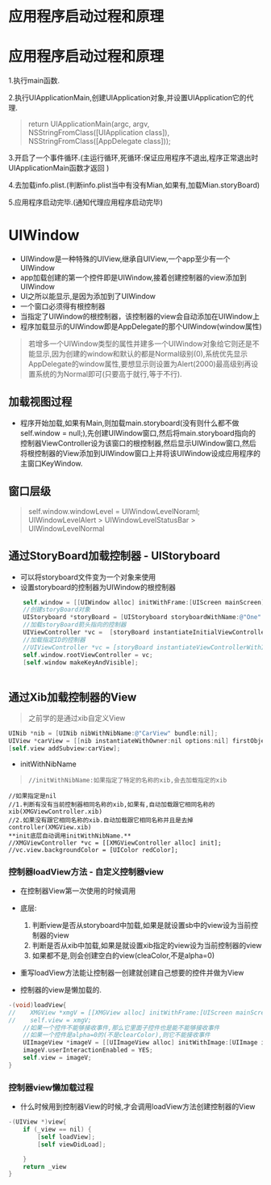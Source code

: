 # 应用程序启动过程和原理

# 应用程序启动过程和原理
1.执行main函数.

2.执行UIApplicationMain,创建UIApplication对象,并设置UIApplication它的代理.
> return UIApplicationMain(argc, argv, NSStringFromClass([UIApplication class]), NSStringFromClass([AppDelegate class]));

3.开启了一个事件循环.(主运行循环,死循环:保证应用程序不退出,程序正常退出时UIApplicationMain函数才返回)

4.去加载info.plist.(判断info.plist当中有没有Mian,如果有,加载Mian.storyBoard)

5.应用程序启动完毕.(通知代理应用程序启动完毕)

# UIWindow
* UIWindow是一种特殊的UIView,继承自UIView,一个app至少有一个UIWindow
* app加载创建的第一个控件即是UIWindow,接着创建控制器的view添加到UIWindow
* UI之所以能显示,是因为添加到了UIWindow
* 一个窗口必须得有根控制器
* 当指定了UIWindow的根控制器，该控制器的view会自动添加在UIWindow上
* 程序加载显示的UIWindow即是AppDelegate的那个UIWindow(window属性)
> 若增多一个UIWindow类型的属性并建多一个UIWindow对象给它则还是不能显示,因为创建的window和默认的都是Normal级别(0),系统优先显示AppDelegate的window属性,要想显示则设置为Alert(2000)最高级别再设置系统的为Normal即可(只要高于就行,等于不行).

## 加载视图过程
* 程序开始加载,如果有Main,则加载main.storyboard(没有则什么都不做self.window = null;),先创建UIWindow窗口,然后将main.storyboard指向的控制器ViewController设为该窗口的根控制器,然后显示UIWindow窗口,然后将根控制器的View添加到UIWindow窗口上并将该UIWindow设成应用程序的主窗口KeyWindow.

## 窗口层级
> self.window.windowLevel = UIWindowLevelNoraml;
UIWindowLevelAlert > UIWindowLevelStatusBar > UIWindowLevelNormal

## 通过StoryBoard加载控制器 - UIStoryboard
* 可以将storyboard文件变为一个对象来使用
* 设置storyboard的控制器为UIWindow的根控制器

```objectivec
    self.window = [[UIWindow alloc] initWithFrame:[UIScreen mainScreen].bounds];
    //创建storyBoard对象
    UIStoryboard *storyBoard = [UIStoryboard storyboardWithName:@"One" bundle:nil];
    //加载storyBoard箭头指向的控制器
    UIViewController *vc =  [storyBoard instantiateInitialViewController];
    //加载指定ID的控制器
    //UIViewController *vc = [storyBoard instantiateViewControllerWithIdentifier:@"VC"];
    self.window.rootViewController = vc;
    [self.window makeKeyAndVisible];
    
```
## 通过Xib加载控制器的View
> 之前学的是通过xib自定义View
```objectivec
UINib *nib = [UINib nibWithNibName:@"CarView" bundle:nil];
UIView *carView = [[nib instantiateWithOwner:nil options:nil] firstObject];
[self.view addSubview:carView];
```

* initWithNibName
 >     //initWithNibName:如果指定了特定的名称的xib,会去加载指定的xib
    //如果指定是nil
    //1.判断有没有当前控制器相同名称的xib,如果有,自动加载跟它相同名称的xib(XMGViewController.xib)
    //2.如果没有跟它相同名称的xib.自动加载跟它相同名称并且是去掉controller(XMGView.xib)
    **init底层自动调用initWithNibName.**
    //XMGViewController *vc = [[XMGViewController alloc] init];
    //vc.view.backgroundColor = [UIColor redColor];
    
### 控制器loadView方法 - 自定义控制器view
* 在控制器View第一次使用的时候调用
* 底层: 
   1. 判断view是否从storyboard中加载,如果是就设置sb中的view设为当前控制器的view
   2. 判断是否从xib中加载,如果是就设置xib指定的view设为当前控制器的view
   3. 如果都不是,则会创建空白的view(cleaColor,不是alpha=0)
   
* 重写loadView方法能让控制器一创建就创建自己想要的控件并做为View
* 控制器的view是懒加载的.

```objectivec
-(void)loadView{
//    XMGView *xmgV = [[XMGView alloc] initWithFrame:[UIScreen mainScreen].bounds];
//    self.view = xmgV;
    //如果一个控件不能够接收事件,那么它里面子控件也是能不能够接收事件
    //如果一个控件是alpha=0的(不是clearColor),则它不能接收事件
    UIImageView *imageV = [[UIImageView alloc] initWithImage:[UIImage imageNamed:@"火影"]];
    imageV.userInteractionEnabled = YES;
    self.view = imageV;
}
```

### 控制器view懒加载过程
* 什么时候用到控制器View的时候,才会调用loadView方法创建控制器的View
```objectivec
-(UIView *)view{
    if (_view == nil) {
        [self loadView];
        [self viewDidLoad];

    }
    return _view
}
```

   